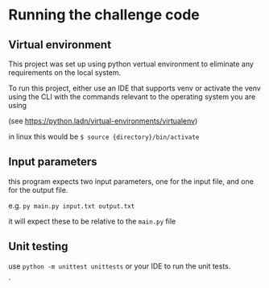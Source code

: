 # Running the challenge code

## Virtual environment

This project was set up using python vertual environment to eliminate
any requirements on the local system.

To run this project, either use an IDE that supports venv or activate the venv using the CLI
with the commands relevant to the operating system you are using

(see https://python.ladn/virtual-environments/virtualenv)

in linux this would be
`$ source {directory}/bin/activate`

## Input parameters

this program expects two input parameters, one for the input file, and one for the output file.

e.g. `py main.py input.txt output.txt`

it will expect these to be relative to the `main.py` file

## Unit testing

use `python -m unittest unittests`
or your IDE to run the unit tests.





`

